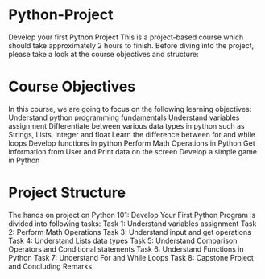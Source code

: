 # Python-Project
Develop your first Python Project
This is a project-based course which should take approximately 2 hours to finish. Before diving into the project, please take a look at the course objectives and structure:

# Course Objectives
In this course, we are going to focus on the following learning objectives:
Understand python programming fundamentals 
Understand variables assignment
Differentiate between various data types in python such as Strings, Lists, integer and float
Learn the difference between for and while loops 
Develop functions in python 
Perform Math Operations in Python
Get information from User and Print data on the screen 
Develop a simple game in Python

# Project Structure
The hands on project on Python 101: Develop Your First Python Program is divided into following tasks:
Task 1: Understand variables assignment 
Task 2: Perform Math Operations
Task 3: Understand input and get operations 
Task 4: Understand Lists data types
Task 5: Understand Comparison Operators and Conditional statements
Task 6: Understand Functions in Python
Task 7: Understand For and While Loops 
Task 8: Capstone Project and Concluding Remarks

